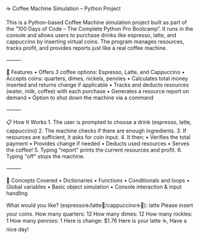 ☕ Coffee Machine Simulation – Python Project

This is a Python-based Coffee Machine simulation project built as part of the “100 Days of Code – The Complete Python Pro Bootcamp”. It runs in the console and allows users to purchase drinks like espresso, latte, and cappuccino by inserting virtual coins. The program manages resources, tracks profit, and provides reports just like a real coffee machine.

⸻

🚀 Features
	•	Offers 3 coffee options: Espresso, Latte, and Cappuccino
	•	Accepts coins: quarters, dimes, nickels, pennies
	•	Calculates total money inserted and returns change if applicable
	•	Tracks and deducts resources (water, milk, coffee) with each purchase
	•	Generates a resource report on demand
	•	Option to shut down the machine via a command

⸻

📋 How It Works
	1.	The user is prompted to choose a drink (espresso, latte, cappuccino)
	2.	The machine checks if there are enough ingredients.
	3.	If resources are sufficient, it asks for coin input.
	4.	It then:
	•	Verifies the total payment
	•	Provides change if needed
	•	Deducts used resources
	•	Serves the coffee!
	5.	Typing "report" prints the current resources and profit.
	6.	Typing "off" stops the machine.

⸻

🧠 Concepts Covered
	•	Dictionaries
	•	Functions
	•	Conditionals and loops
	•	Global variables
	•	Basic object simulation
	•	Console interaction & input handling



What would you like? (espresso☕️/latte🧋/cappuccino︎☕️🍶): latte
Please insert your coins.
How many quarters: 12
How many dimes: 12
How many nickles: 1
How many pennies: 1
Here is change: $1.76
Here is your latte ☕️, Have a nice day!
 
